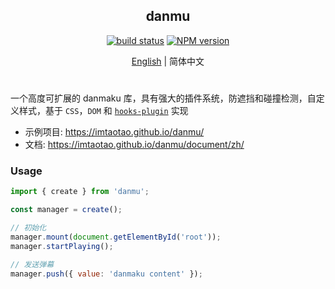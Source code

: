 <div align="center">
<h2>danmu</h2>

[![build status](https://github.com/imtaotao/danmu/actions/workflows/deploy.yml/badge.svg?branch=master)](https://github.com/imtaotao/danmu/actions/workflows/deploy.yml) [![NPM version](https://img.shields.io/npm/v/danmu.svg?color=a1b858&label=)](https://www.npmjs.com/package/danmu)

</div>

<div align="center">

[English](./README.md) | 简体中文

</div>

<h1></h1>

一个高度可扩展的 danmaku 库，具有强大的插件系统，防遮挡和碰撞检测，自定义样式，基于 `CSS`，`DOM` 和 [`hooks-plugin`](https://github.com/imtaotao/hooks-plugin) 实现

- 示例项目: https://imtaotao.github.io/danmu/
- 文档: https://imtaotao.github.io/danmu/document/zh/


### Usage

```js
import { create } from 'danmu';

const manager = create();

// 初始化
manager.mount(document.getElementById('root'));
manager.startPlaying();

// 发送弹幕
manager.push({ value: 'danmaku content' });
```
